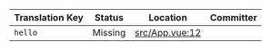 | Translation Key | Status | Location | Committer |
|-----------------|--------|----------|-----------|
| `hello` | Missing | [src/App.vue:12](https://github.com/staging-gh-org/testRepo/blob/2d938908f3bf554749969300e09a8b934e521f6b/src/App.vue#L12) |  |
